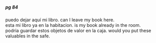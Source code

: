 
##### pg 84
puedo dejar aquí mi libro. can I leave my book here.   
esta mi libro ya en la habitacion. is my book already in the room.   
podria guardar estos objetos de valor en la caja. would you put these valuables in the safe.   
